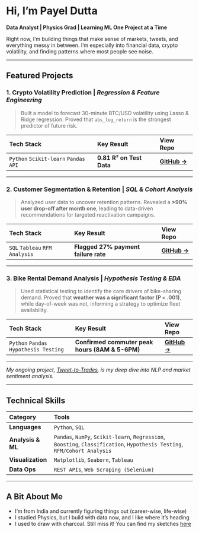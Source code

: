 # Hi, I’m Payel Dutta

**Data Analyst | Physics Grad | Learning ML One Project at a Time**

Right now, I’m building things that make sense of markets, tweets, and everything messy in between. I’m especially into financial data, crypto volatility, and finding patterns where most people see noise.

---

## Featured Projects

### 1. Crypto Volatility Prediction | *Regression & Feature Engineering*
> Built a model to forecast 30-minute BTC/USD volatility using Lasso & Ridge regression. Proved that `abs_log_return` is the strongest predictor of future risk.

| Tech Stack | Key Result | View Repo |
| :--- | :--- | :--- |
| `Python` `Scikit-learn` `Pandas` `API`| **0.81 R² on Test Data** | **[GitHub →](https://github.com/d-payel/crypto_volatility_prediction)** |

<!--
**Architecture:**
[Bitfinex API] -> [Data Ingestion Script] -> [Feature Engineering] -> [Lasso/Ridge Model] -> [Volatility Forecast]
-->

---

### 2. Customer Segmentation & Retention | *SQL & Cohort Analysis*
> Analyzed user data to uncover retention patterns. Revealed a **>90% user drop-off after month one**, leading to data-driven recommendations for targeted reactivation campaigns.

| Tech Stack | Key Result | View Repo |  
| :--- | :--- | :--- |
| `SQL` `Tableau` `RFM Analysis` | **Flagged 27% payment failure rate** | **[GitHub →](https://github.com/d-payel/Data-Analytics-01/tree/main/Customer%20Segmentation%20and%20Retention%20Analysis%20using%20SQL)** |


---

### 3. Bike Rental Demand Analysis | *Hypothesis Testing & EDA*
> Used statistical testing to identify the core drivers of bike-sharing demand. Proved that **weather was a significant factor (P < .001)**, while day-of-week was not, informing a strategy to optimize fleet availability.

| Tech Stack | Key Result | View Repo |
| :--- | :--- | :--- |
| `Python` `Pandas` `Hypothesis Testing` | **Confirmed commuter peak hours (8AM & 5-6PM)** |  **[GitHub →](https://github.com/d-payel/Data-Analytics-01/tree/main/Hypothesis%20Testing%20on%20YULU%20Bike%20Rents)** |

---
*My ongoing project, [Tweet-to-Trades](https://github.com/d-payel/tweet_to_trades), is my deep dive into NLP and market sentiment analysis.*

---

## Technical Skills

| Category | Tools |
| :--- | :--- |
| **Languages** | `Python`, `SQL` |
| **Analysis & ML** | `Pandas`, `NumPy`, `Scikit-learn`, `Regression`, `Boosting`, `Classification`, `Hypothesis Testing`, `RFM/Cohort Analysis` |
| **Visualization** | `Matplotlib`, `Seaborn`, `Tableau` |
| **Data Ops** | `REST APIs`, `Web Scraping (Selenium)` |

---
## A Bit About Me
- I’m from India and currently figuring things out (career-wise, life-wise)  
- I studied Physics, but I build with data now, and I like where it’s heading   
- I used to draw with charcoal. Still miss it! You can find my sketches [here](https://instagram.com/art.escape_dystopia)

